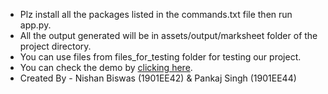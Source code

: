 * Plz install all the packages listed in the commands.txt file then run app.py.
* All the output generated will be in assets/output/marksheet folder of the project directory.
* You can use files from files_for_testing folder for testing our project.
* You can check the demo by [clicking here](https://youtu.be/gh4eDyY_Bqg).
* Created By - Nishan Biswas (1901EE42) & Pankaj Singh (1901EE44)
